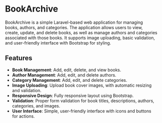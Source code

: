 # BookArchive

BookArchive is a simple Laravel-based web application for managing books, authors, and categories. The application allows users to view, create, update, and delete books, as well as manage authors and categories associated with those books. It supports image uploading, basic validation, and user-friendly interface with Bootstrap for styling.

## Features

- **Book Management**: Add, edit, delete, and view books.
- **Author Management**: Add, edit, and delete authors.
- **Category Management**: Add, edit, and delete categories.
- **Image Uploading**: Upload book cover images, with automatic resizing and validation.
- **Responsive Design**: Fully responsive layout using Bootstrap.
- **Validation**: Proper form validation for book titles, descriptions, authors, categories, and images.
- **User Interface**: Simple, user-friendly interface with icons and buttons for actions.
